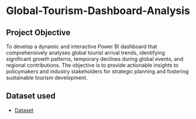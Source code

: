 # Global-Tourism-Dashboard-Analysis
## Project Objective
To develop a dynamic and interactive Power BI dashboard that comprehensively analyses global tourist arrival trends, identifying significant growth patterns, temporary declines during global events, and regional contributions. The objective is to provide actionable insights to policymakers and industry stakeholders for strategic planning and fostering sustainable tourism development.
## Dataset used 
- <a href="unwto-all-data.xlsx">Dataset</a>

